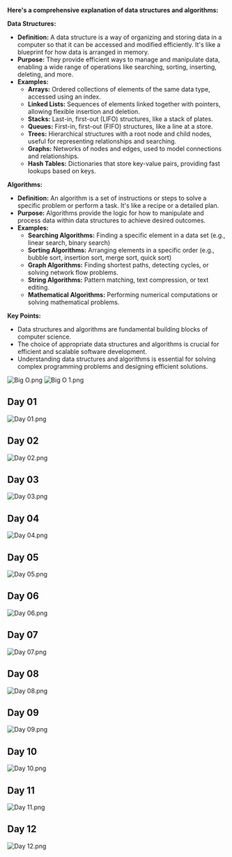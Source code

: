 **Here's a comprehensive explanation of data structures and algorithms:**

**Data Structures:**

* **Definition:** A data structure is a way of organizing and storing data in a computer so that it can be accessed and modified efficiently. It's like a blueprint for how data is arranged in memory.
* **Purpose:** They provide efficient ways to manage and manipulate data, enabling a wide range of operations like searching, sorting, inserting, deleting, and more.
* **Examples:**
    - **Arrays:** Ordered collections of elements of the same data type, accessed using an index.
    - **Linked Lists:** Sequences of elements linked together with pointers, allowing flexible insertion and deletion.
    - **Stacks:** Last-in, first-out (LIFO) structures, like a stack of plates.
    - **Queues:** First-in, first-out (FIFO) structures, like a line at a store.
    - **Trees:** Hierarchical structures with a root node and child nodes, useful for representing relationships and searching.
    - **Graphs:** Networks of nodes and edges, used to model connections and relationships.
    - **Hash Tables:** Dictionaries that store key-value pairs, providing fast lookups based on keys.

**Algorithms:**

* **Definition:** An algorithm is a set of instructions or steps to solve a specific problem or perform a task. It's like a recipe or a detailed plan.
* **Purpose:** Algorithms provide the logic for how to manipulate and process data within data structures to achieve desired outcomes.
* **Examples:**
    - **Searching Algorithms:** Finding a specific element in a data set (e.g., linear search, binary search)
    - **Sorting Algorithms:** Arranging elements in a specific order (e.g., bubble sort, insertion sort, merge sort, quick sort)
    - **Graph Algorithms:** Finding shortest paths, detecting cycles, or solving network flow problems.
    - **String Algorithms:** Pattern matching, text compression, or text editing.
    - **Mathematical Algorithms:** Performing numerical computations or solving mathematical problems.

**Key Points:**

* Data structures and algorithms are fundamental building blocks of computer science.
* The choice of appropriate data structures and algorithms is crucial for efficient and scalable software development.
* Understanding data structures and algorithms is essential for solving complex programming problems and designing efficient solutions.

![Big O.png](src%2Fmain%2Fjava%2Fcom%2Fiimtiaz%2FDSA_theory%2FBig%20O.png)
![Big O 1.png](src%2Fmain%2Fjava%2Fcom%2Fiimtiaz%2FDSA_theory%2FBig%20O%201.png)

## Day 01
![Day 01.png](src%2Fmain%2Fjava%2Fcom%2Fiimtiaz%2Fday_01%2FDay%2001.png)

## Day 02
![Day 02.png](src%2Fmain%2Fjava%2Fcom%2Fiimtiaz%2Fday_02%2FDay%2002.png)

## Day 03
![Day 03.png](src%2Fmain%2Fjava%2Fcom%2Fiimtiaz%2Fday_03%2FDay%2003.png)

## Day 04
![Day 04.png](src%2Fmain%2Fjava%2Fcom%2Fiimtiaz%2Fday_04%2FDay%2004.png)

## Day 05
![Day 05.png](src%2Fmain%2Fjava%2Fcom%2Fiimtiaz%2Fday_05%2FDay%2005.png)

## Day 06
![Day 06.png](src%2Fmain%2Fjava%2Fcom%2Fiimtiaz%2Fday_06%2FDay%2006.png)

## Day 07
![Day 07.png](src%2Fmain%2Fjava%2Fcom%2Fiimtiaz%2Fday_07%2FDay%2007.png)

## Day 08
![Day 08.png](..%2FDay%2008.png)

## Day 09
![Day 09.png](src%2Fmain%2Fjava%2Fcom%2Fiimtiaz%2Fday_09%2FDay%2009.png)

## Day 10
![Day 10.png](src%2Fmain%2Fjava%2Fcom%2Fiimtiaz%2Fday_10%2FDay%2010.png)

## Day 11
![Day 11.png](src%2Fmain%2Fjava%2Fcom%2Fiimtiaz%2Fday_11%2FDay%2011.png)

## Day 12
![Day 12.png](src%2Fmain%2Fjava%2Fcom%2Fiimtiaz%2Fday_12%2FDay%2012.png)